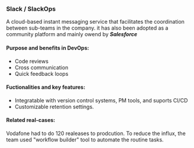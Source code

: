 ### Slack / SlackOps

A cloud-based instant messaging service that facilitates the coordination between sub-teams in the company. it has also been adopted as a community platform and mainly owend by ***Salesforce***

#### Purpose and benefits in DevOps:
- Code reviews
- Cross communication
- Quick feedback loops

#### Fuctionalities and key features: 

- Integratable with version control systems, PM tools, and suports CI/CD 
- Customizable retention settings.

#### Related real-cases:

Vodafone had to do 120 realeases to prodcution. To reduce the influx, the team used "workflow builder" tool to automate the routine tasks.